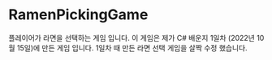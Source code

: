 # RamenPickingGame
플레이어가 라면을 선택하는 게임 입니다. 이 게임은 제가 C# 배운지 1일차 (2022년 10월 15일)에 만든 게임 입니다. 1일차 때 만든 라면 선택 게임을 살짝 수정 했습니다.
